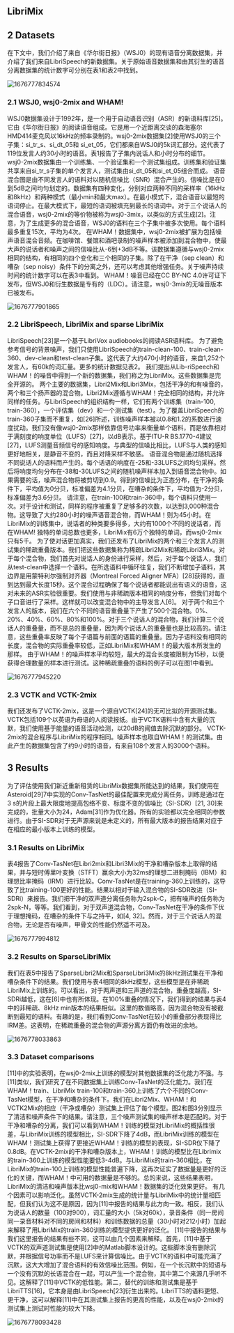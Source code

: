 ## LibriMix

## 2 Datasets

在下文中，我们介绍了来自《华尔街日报》（WSJ0）的现有语音分离数据集，并介绍了我们来自LibriSpeech的新数据集。关于原始语音数据集和由其衍生的语音分离数据集的统计数字可分别在表1和表2中找到。

![1676777834574](image/LibriMix/1676777834574.png)

### 2.1 WSJ0, wsj0-2mix and WHAM!

WSJ0数据集设计于1992年，是一个用于自动语音识别（ASR）的新语料库[25]。它由《华尔街日报》的阅读语音组成。它是用一个近距离交谈的森海塞尔HMD414麦克风以16kHz的频率录制的。wsj0-2mix数据集[2]使用WSJ0的三个子集：si_tr_s、si_dt_05和 si_et_05，它们都来自WSJ0的5k词汇部分。这代表了119位发言人约30小时的语音。表1报告了子集内说话人和小时分布的细节。
wsj0-2mix数据集由一个训练集、一个验证集和一个测试集组成。训练集和验证集共享来自si_tr_s子集的单个发言人，测试集由si_dt_05和si_et_05组合而成。 语音混合图是由不同发言人的语料对以随机信噪比（SNR）混合产生的。信噪比是在0到5dB之间均匀划定的。数据集有四种变化，分别对应两种不同的采样率（16kHz和8kHz）和两种模式（最小min和最大max）。在最小模式下，混合语音以最短的语词停止。在最大模式下，最短的语词被填充到最长的语词中。对于三个说话人的混合语音，wsj0-2mix的等价物被称为wsj0-3mix，以类似的方式生成[2]。注意，为了生成更多的混合语音，WSJ0的语料在三个子集中被多次使用。每个语料最多重复15次，平均为4次。
在WHAM！数据集中，wsj0-2mix被扩展为包括噪声语音混合音频。在咖啡馆、餐馆和酒吧录制的噪声样本被添加到混合物中，使最大声的说话者和噪声之间的信噪比从-6到+3dB不等。该数据集遵循与wsj0-2mix相同的结构，有相同的四个变化和三个相同的子集。除了在干净（sep clean）和嘈杂（sep noisy）条件下的分离之外，还可以考虑其他增强任务。关于噪声持续时间的统计数字可以在表3中看到。
WHAM！噪音已经在CC BY-NC 4.0许可证下发布，但WSJ0和衍生数据是专有的（LDC）。请注意，wsj0-3mix的无噪音版本已被发布。

![1676777901865](image/LibriMix/1676777901865.png)

### 2.2 LibriSpeech, LibriMix and sparse LibriMix

LibriSpeech[23]是一个基于LibriVox audiobooks的阅读ASR语料库。 为了避免参考信号的背景噪声，我们只使用LibriSpeech的train-clean-100、train-clean-360、dev-clean和test-clean子集。这代表了大约470小时的语音，来自1,252个发言人，有60k的词汇量。更多的统计数据见表2。
我们提出从Lib-riSpeech和WHAM！的噪音中得到一个新的数据集，我们称之为LibriMix。这些数据集是完全开源的。
两个主要的数据集，Libri2Mix和Libri3Mix，包括干净的和有噪音的，两个和三个扬声器的混合物。Libri2Mix遵循与WHAM！完全相同的结构，并允许同样的任务。与LibriSpeech的组织结构一样，它们有两个训练集（train-100, train-360），一个评估集（dev）和一个测试集（test）。为了覆盖LibriSpeech的train-360子集而不重复，如[26]所述，训练噪声样本被以0.8和1.2的系数进行速度扰动。我们没有像wsj0-2mix那样依靠信号功率来衡量单个语料，而是依靠相对于满刻度的响度单位（LUFS）[27]，以dB表示。基于ITU-R BS.1770-4建议[27]，LUFS测量音频信号的感知响度。与典型的信噪比相比，LUFS与人类的感知更好地相关，是静音不变的，而且对降采样不敏感。
语音混合物是通过随机选择不同说话人的语料而产生的。每个话语的响度在-25和-33LUFS之间均匀采样。然后将响度均匀分布在-38和-30LUFS之间的随机噪声样本加入到语音混合物中。如果需要的话，噪声混合物将被剪切到0.9。得到的信噪比为正态分布，在干净的条件下，平均值为0分贝，标准偏差为4.1分贝，在嘈杂的条件下，平均值为-2分贝，标准偏差为3.6分贝。
请注意，在train-100和train-360中，每个语料只使用一次。对于设计和测试，同样的程序被重复了足够多的次数，以达到3,000种混合物。这导致了大约280小时的噪声语音混合物，而WHAM！则为45小时。在LibriMix的训练集中，说话者的种类要多得多，大约有1000个不同的说话者，而在WHAM! 独特的单词总数也更多，LibriMix有6万个独特的单词，而wsj0-2mix只有5千。
为了使对话更加真实，我们还发布了LibriMix的两个和三个发言人的测试集的稀疏重叠版本。我们把这些数据集称为稀疏Libri2Mix和稀疏Libri3Mix。对于每个混合物，我们首先对说话人的身份进行采样，然后，对于每个说话人，我们从test-clean中选择一个语料。在所选语料中循环往复，我们不断增加子语料，其边界是用蒙特利尔强制对齐器（Montreal Forced Aligner MFA）[28]获得的，直到达到最大长度15秒。这个混合过程确保了每个说话者都能说出有语义的语音，这对未来的ASR实验很重要。我们使用与非稀疏版本相同的响度分布，但我们对每个子口音进行了采样。这样就可以改变混合物中的主导发言人[6]。
对于两个和三个发言人的版本，我们在六个不同的语音重叠量下产生了500个混合物。0%、20%、40%、60%、80%和100%。对于三个说话人的混合物，我们计算三个说话人的重叠量，而不是总的重叠量，因为两个说话人的重叠量也是比较高的。请注意，这些重叠率反映了每个子语篇与前面的语篇的重叠量。因为子语料没有相同的长度，混合物的实际重叠率较低，正如LibriMix和WHAM！的最大版本所发生的那样。
由于WHAM！的噪声样本平均较短，最大的混合长度被限制为15秒，以便获得合理数量的样本进行测试。这种稀疏重叠的语料的例子可以在图1中看到。

![1676777945220](image/LibriMix/1676777945220.png)

### 2.3 VCTK and VCTK-2mix

我们还发布了VCTK-2mix，这是一个源自VCTK[24]的无可比拟的开源测试集。VCTK包括109个以英语为母语的人阅读报纸。由于VCTK语料中含有大量的沉默，我们使用基于能量的语音活动检测，以20dB的阈值去除沉默的部分。
VCTK-2mix的混合程序与LibriMix的程序相同。噪声样本也取自WHAM！的测试集。由此产生的数据集包含了约9小时的语音，有来自108个发言人的3000个语料。

## 3 Results

为了评估使用我们新近重新租赁的LibriMix数据集所能达到的结果，我们使用在Asteroid[29]7中实现的Conv-TasNet的最佳配置来完成分离任务。训练是通过在3 s的片段上最大限度地提高包络不变、标度不变的信噪比（SI-SDR）[21, 30]来完成的，批量大小为24，Adam[31]作为优化器。所有的实验都以完全相同的参数进行。由于SI-SDR对于无声源来说是未定义的，所有最大版本的报告结果对应于在相应的最小版本上训练的模型。

### 3.1 Results on LibriMix

表4报告了Conv-TasNet在Libri2mix和Libri3Mix的干净和嘈杂版本上取得的结果，并与短时傅里叶变换（STFT）赢余大小为32ms的理想二进制掩码（IBM）和理想比率掩码（IRM）进行比较。Conv-TasNet是在training-360上训练的，这导致了比training-100更好的性能。结果以相对于输入混合物的SI-SDR改进（SI-SDRi）来报告。我们把干净的双声道分离任务称为2spk-C，把有噪声的任务称为2spk-N，等等。我们看到，对于双声道混合物，Conv-TasNet在干净的条件下优于理想掩码，在嘈杂的条件下与之持平，如[4, 32]。然而，对于三个说话人的混合物，无论是否有噪声，甲骨文的性能仍然遥不可及。

![1676777994812](image/LibriMix/1676777994812.png)

### 3.2 Results on SparseLibriMix

我们在表5中报告了SparseLibri2Mix和SparseLibri3Mix的8kHz测试集在干净和嘈杂条件下的结果。我们使用与表4相同的8kHz模型，这些模型是在非稀疏LibriMix上训练的。可以看出，对于两声道和三声道的混合物，重叠度越高，SI-SDRi越低，这在[6]中也有所体现。在100%重叠的情况下，我们得到的结果与表4中的非稀疏、8kHz min版本的结果相似。这里的数值略高，因为混合物没有被截断到最短的语料。有趣的是，我们看到Conv-TasNet在较小的重叠部分表现得比IRM差。这表明，在稀疏重叠的混合物的声源分离方面仍有改进的余地。

![1676778033863](image/LibriMix/1676778033863.png)

### 3.3 Dataset comparisons

[11]中的实验表明，在wsj0-2mix上训练的模型对其他数据集的泛化能力不强。与[11]类似，我们研究了在不同数据集上训练Conv-TasNet的泛化能力。我们在WHAM！train、LibriMix train-100和train-360上训练了六个不同的Conv-TasNet模型，在干净和嘈杂的条件下。我们在Libri2Mix、WHAM！和VCTK2Mix的相应（干净或嘈杂）测试集上评估了每个模型。图2和图3分别显示了清洁和噪声条件下的结果。请注意，三个噪声测试集的噪声样本是匹配的。对于干净和嘈杂的分离，我们可以看到WHAM！训练的模型对LibriMix的概括性很差，与LibriMix训练的模型相比，SI-SDR下降了4dB，而LibriMix训练的模型在WHAM！测试集上获得了更接近WHAM！训练的模型的表现，SI-SDR仅下降了0.8dB。在VCTK-2mix的干净和嘈杂版本上，WHAM！训练的模型比在Librimix的train-360上训练的模型性能要低3-4dB。与LibriMix的train-360相比，在LibriMix的train-100上训练的模型性能普遍下降，这再次证实了数据量是更好的泛化的关键，而WHAM！中可用的数据量是不够的。总的来说，这些结果表明，LibriMix的清洁和噪声版本比wsj0-mix和WHAM！数据集的泛化效果更好。
有几个因素可以影响泛化。虽然VCTK-2mix生成的统计量与LibriMix中的统计量相匹配，但我们认为这不是原因，因为[11]中报告的结果与此方向一致。相反，我们认为说话人的数量（100对900），词汇量的大小（5k对60k），录音条件（同一房间同一录音材料对不同的房间和材料）和训练数据的总量（30小时对212小时）加起来解释了用LibriMix的train-360训练的模型提供更好的泛化。
[11]中报告的结果与我们这里报告的结果有些不同，这可以由几个因素来解释。首先，[11]中基于VCTK的双声道测试集是使用[2]中的Matlab脚本设计的。这些脚本没有删除沉默，并根据信号功率而不是LUFS来计算信噪比。由于VCTK的语料中可能充满了沉默，这大大增加了混合语料的有效信噪比范围。例如，在一个长沉默中的短语与一个没有沉默的长语混合在一起，可以产生一个混合物，其中第二个来源几乎听不见。这解释了[11]中VCTK的低性能。第二，替代的训练和测试集是基于LibriTTS[16]，它本身是由LibriSpeech[23]衍生出来的。LibriTTS的语料更短、更干净，这可以解释[11]中在其测试集上报告的更高的性能，以及在wsj0-2mix的测试集上测试时性能的较大下降。

![1676778093428](image/LibriMix/1676778093428.png)
